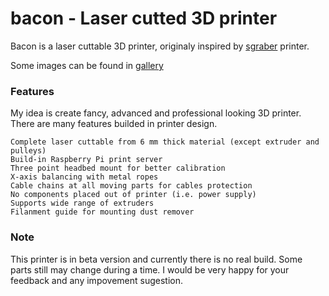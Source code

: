 # bacon - Laser cutted 3D printer

Bacon is a laser cuttable 3D printer, originaly inspired by [sgraber](https://github.com/sgraber) printer.

Some images can be found in [gallery](https://plus.google.com/photos/114469468674423850579/albums/5955138559629498817)

### Features

My idea is create fancy, advanced and professional looking 3D printer. There are
many features builded in printer design.

    Complete laser cuttable from 6 mm thick material (except extruder and pulleys)
    Build-in Raspberry Pi print server
    Three point headbed mount for better calibration
    X-axis balancing with metal ropes
    Cable chains at all moving parts for cables protection
    No components placed out of printer (i.e. power supply)
    Supports wide range of extruders
    Filanment guide for mounting dust remover

### Note
   
This printer is in beta version and currently there is no real build. Some parts
still may change during a time. I would be very happy for your feedback and any
impovement sugestion.